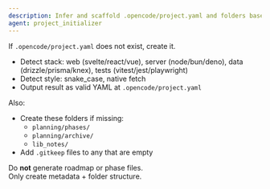 ```yaml
---
description: Infer and scaffold .opencode/project.yaml and folders based on project structure
agent: project_initializer
---
```


If `.opencode/project.yaml` does not exist, create it.

- Detect stack: web (svelte/react/vue), server (node/bun/deno), data (drizzle/prisma/knex), tests (vitest/jest/playwright)
- Detect style: snake_case, native fetch
- Output result as valid YAML at `.opencode/project.yaml`

Also:

- Create these folders if missing:
  - `planning/phases/`
  - `planning/archive/`
  - `lib_notes/`
- Add `.gitkeep` files to any that are empty

Do **not** generate roadmap or phase files.  
Only create metadata + folder structure.
